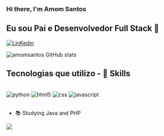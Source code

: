 
### Hi there, I'm Amom Santos



## Eu sou Pai e Desenvolvedor Full Stack 👋







[![LinKedin](https://img.shields.io/badge/LinkedIn-0077B5?style=for-the-badge&logo=linkedin&logoColor=white
)](https://www.linkedin.com/in/amom-santos-de-almeida-718618209/)


![amomsantos GitHub stats](https://github-readme-stats.vercel.app/api?username=amomsantos07&show_icons=true&theme=dracula)

## Tecnologias que utilizo - 🚀 Skills

<div style="display: inline_block"><br/>
    <img alig="center" alt="python" src="https://img.shields.io/badge/Python-14354C?style=for-the-badge&logo=python&logoColor=white">
    <img alig="center" alt="html5" src="https://img.shields.io/badge/HTML5-E34F26?style=for-the-badge&logo=html5&logoColor=white">
    <img alig="center" alt="css" src="https://img.shields.io/badge/CSS3-1572B6?style=for-the-badge&logo=css3&logoColor=white">
    <img alig="center" alt="javascript" src="https://img.shields.io/badge/JavaScript-323330?style=for-the-badge&logo=javascript&logoColor=F7DF1E">
    </div><br/>
    

- 📚 Studying Java and PHP


![](./profile-3d-contrib/profile-night-rainbow.svg)


